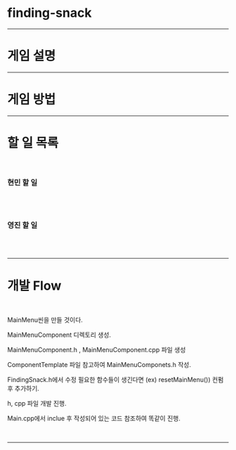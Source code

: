 # finding-snack
<hr/>

# 게임 설명 
<hr/>

# 게임 방법
<hr/> 



# 할 일 목록
<br/>

### 현민 할 일 
<br/>


<br/>


### 영진 할 일 
<br/>


<br/>
<hr/>


# 개발 Flow 
<br/>

MainMenu씬을 만들 것이다.

MainMenuComponent 디렉토리 생성.

MainMenuComponent.h , MainMenuComponent.cpp 파일 생성

ComponentTemplate 파일 참고하여 MainMenuComponets.h 작성.

FindingSnack.h에서 수정  필요한 함수들이 생긴다면 (ex) resetMainMenu()) 컨펌 후 추가하기.


h, cpp 파일 개발 진행.


Main.cpp에서 inclue 후 작성되어 있는 코드 참조하여 똑같이 진행.






<br/>
<hr/>
